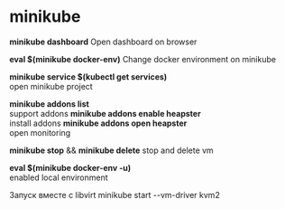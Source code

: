 # minikube 

**minikube dashboard**
Open dashboard on browser

**eval $(minikube docker-env)**
Change docker environment on minikube


**minikube service $(kubectl get services)**  
open minikube project

**minikube addons list**  
support addons
**minikube addons enable heapster**  
install addons
**minikube addons open heapster**  
open monitoring

**minikube stop** && **minikube delete**
stop and delete vm

**eval $(minikube docker-env -u)**  
enabled local environment


Запуск вместе с libvirt
minikube start --vm-driver kvm2

